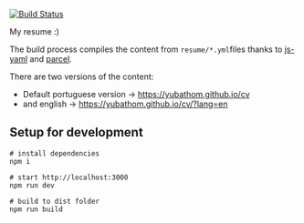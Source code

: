 [![Build Status](https://travis-ci.org/yubathom/cv.svg?branch=master)](https://travis-ci.org/yubathom/cv)

My resume :)

The build process compiles the content from `resume/*.yml`files thanks to [js-yaml](https://github.com/nodeca/js-yaml) and [parcel](https://parceljs.org/).

There are two versions of the content:

* Default portuguese version -> https://yubathom.github.io/cv
* and english -> https://yubathom.github.io/cv/?lang=en

## Setup for development
```
# install dependencies
npm i

# start http://localhost:3000
npm run dev

# build to dist folder
npm run build
```
